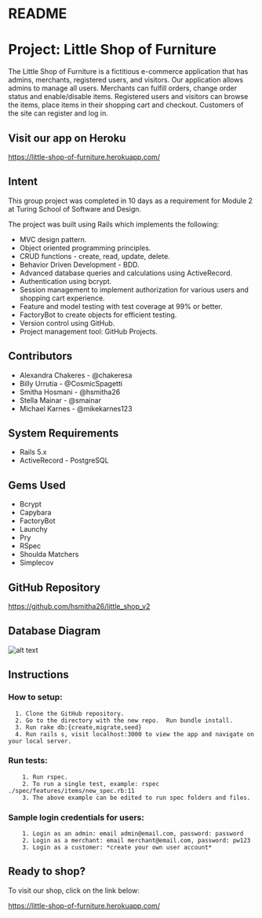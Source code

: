 # README
# Project: Little Shop of Furniture

The Little Shop of Furniture is a fictitious e-commerce application that has admins, merchants, registered users, and visitors. Our application allows admins to manage all users.
Merchants can fulfill orders, change order status and enable/disable items.  Registered users and visitors can browse the items, place items in their shopping cart and checkout.
Customers of the site can register and log in.

## Visit our app on Heroku
https://little-shop-of-furniture.herokuapp.com/

## Intent  

This group project was completed in 10 days as a requirement for Module 2 at Turing School of Software and Design.

The project was built using Rails which implements the following:
* MVC design pattern.
* Object oriented programming principles.
* CRUD functions - create, read, update, delete.
* Behavior Driven Development - BDD.
* Advanced database queries and calculations using ActiveRecord.
* Authentication using bcrypt.
* Session management to implement authorization for various users and shopping cart experience.
* Feature and model testing with test coverage at 99% or better.
* FactoryBot to create objects for efficient testing.
* Version control using GitHub.
* Project management tool: GitHub Projects.

## Contributors
* Alexandra Chakeres - @chakeresa
* Billy Urrutia - @CosmicSpagetti
* Smitha Hosmani - @hsmitha26
* Stella Mainar - @smainar
* Michael Karnes  - @mikekarnes123

## System Requirements
* Rails 5.x
* ActiveRecord - PostgreSQL

## Gems Used
* Bcrypt
* Capybara
* FactoryBot
* Launchy
* Pry
* RSpec
* Shoulda Matchers
* Simplecov

## GitHub Repository
https://github.com/hsmitha26/little_shop_v2

## Database Diagram
![alt text](app/assests/images/little-shop-schema.png)

## Instructions
  ### How to setup:
      1. Clone the GitHub repository.
      2. Go to the directory with the new repo.  Run bundle install.
      3. Run rake db:{create,migrate,seed}
      4. Run rails s, visit localhost:3000 to view the app and navigate on your local server.

  ### Run tests:
        1. Run rspec.
        2. To run a single test, example: rspec ./spec/features/items/new_spec.rb:11
        3. The above example can be edited to run spec folders and files.

  ### Sample login credentials for users:
        1. Login as an admin: email admin@email.com, password: password
        2. Login as a merchant: email merchant@email.com, password: pw123
        3. Login as a customer: *create your own user account*

## Ready to shop?
To visit our shop, click on the link below:

https://little-shop-of-furniture.herokuapp.com/
